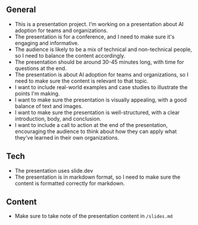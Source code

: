 ## General

- This is a presentation project. I'm working on a presentation about AI adoption for teams and organizations.
- The presentation is for a conference, and I need to make sure it's engaging and informative.
- The audience is likely to be a mix of technical and non-technical people, so I need to balance the content accordingly.
- The presentation should be around 30-45 minutes long, with time for questions at the end.
- The presentation is about AI adoption for teams and organizations, so I need to make sure the content is relevant to that topic.
- I want to include real-world examples and case studies to illustrate the points I'm making.
- I want to make sure the presentation is visually appealing, with a good balance of text and images.
- I want to make sure the presentation is well-structured, with a clear introduction, body, and conclusion.
- I want to include a call to action at the end of the presentation, encouraging the audience to think about how they can apply what they've learned in their own organizations.

## Tech

- The presentation uses slide.dev
- The presentation is in markdown format, so I need to make sure the content is formatted correctly for markdown.

## Content

- Make sure to take note of the presentation content in `/slides.md`
